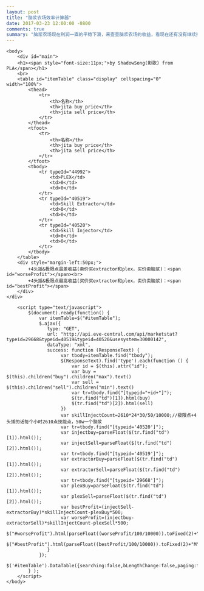 ```yaml
---
layout: post
title: "脑浆农场效率计算器"
date: 2017-03-23 12:00:00 -0800
comments: true
summary: "脑浆农场现在利润一直的平稳下滑，来查查脑浆农场的收益，看现在还有没有继续搞或者入场的必要~"
---
```

<html>
	<head>
		<script src="http://cdn.bootcss.com/jquery/3.1.1/jquery.min.js"></script>
		<link rel="stylesheet" href="https://cdn.datatables.net/1.10.13/css/jquery.dataTables.min.css">
		<script src="https://cdn.datatables.net/1.10.13/js/jquery.dataTables.min.js"></script>
	</head>

	<body>
		<div id="main">
		<h1><span style="font-size:11px;">by ShadowSong(影歌) from PLA</span></h1>
		<br>
		<table id="itemTable" class="display" cellspacing="0" width="100%">
			<thead>
				<tr>
					<th>名称</th>
					<th>jita buy price</th>
					<th>jita sell price</th>
				</tr>
			</thead>
			<tfoot>
				<tr>
					<th>名称</th>
					<th>jita buy price</th>
					<th>jita sell price</th>
				</tr>
			</tfoot>
			<tbody>
				<tr typeId="44992">
					<td>PLEX</td>
					<td>0</td>
					<td>0</td>
				</tr>
				<tr typeId="40519">
					<td>Skill Extractor</td>
					<td>0</td>
					<td>0</td>
				</tr>
				<tr typeId="40520">
					<td>Skill Injector</td>
					<td>0</td>
					<td>0</td>
				</tr>
			</tbody>
		</table>
		<div style="margin-left:50px;">
			+4头插&极限点最差收益(卖价买extractor和plex，买价卖脑浆)：<span id="worseProfit"></span><br>
			+4头插&极限点最高收益(买价买extractor和plex，卖价卖脑浆)：<span id="bestProfit"></span>
		</div>
	</div>

		<script type="text/javascript">
			$(document).ready(function() {
				var itemTable=$("#itemTable");
				$.ajax({  
                   type: "GET",  
                   url: "http://api.eve-central.com/api/marketstat?typeid=29668&typeid=40519&typeid=40520&usesystem=30000142",  
                   dataType: "xml",  
                   success: function (ResponseText) { 
						var tbody=itemTable.find("tbody");
						$(ResponseText).find('type').each(function () {  
							var id = $(this).attr("id");
							var buy = $(this).children("buy").children("max").text()
							var sell = $(this).children("sell").children("min").text()
							var tr=tbody.find("[typeid="+id+"]");
							$(tr.find("td")[1]).html(buy)
							$(tr.find("td")[2]).html(sell)
						})
						var skillInjectCount=2610*24*30/50/10000;//极限点+4头插的话每个小时2610点技能点，50w一个脑浆
						var tr=tbody.find("[typeid='40520']");
						var injectbuy=parseFloat($(tr.find("td")[1]).html());
						var injectSell=parseFloat($(tr.find("td")[2]).html());
						var tr=tbody.find("[typeid='40519']");
						var extractorBuy=parseFloat($(tr.find("td")[1]).html());
						var extractorSell=parseFloat($(tr.find("td")[2]).html());
						var tr=tbody.find("[typeid='29668']");
						var plexBuy=parseFloat($(tr.find("td")[1]).html());
						var plexSell=parseFloat($(tr.find("td")[2]).html());
						var bestProfit=(injectSell-extractorBuy)*skillInjectCount-plexBuy*500;
						var worseProfit=(injectbuy-extractorSell)*skillInjectCount-plexSell*500;
						$("#worseProfit").html(parseFloat((worseProfit/100/10000)).toFixed(2)+"M");
						$("#bestProfit").html(parseFloat((bestProfit/100/10000)).toFixed(2)+"M");
                   }
				});  
				$('#itemTable').DataTable({searching:false,bLengthChange:false,paging:false,bInfo:false,bSort:false});
			} );
		</script>
	</body>
</html>
